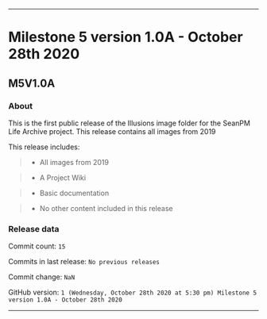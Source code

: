 
***

# Milestone 5 version 1.0A - October 28th 2020

## M5V1.0A

### About

This is the first public release of the Illusions image folder for the SeanPM Life Archive project. This release contains all images from 2019

This release includes:

> * All images from 2019

> * A Project Wiki

> * Basic documentation

> * No other content included in this release

### Release data

Commit count: `15`

Commits in last release: `No previous releases`

Commit change: `NaN`

GitHub version: `1 (Wednesday, October 28th 2020 at 5:30 pm) Milestone 5 version 1.0A - October 28th 2020`

***
